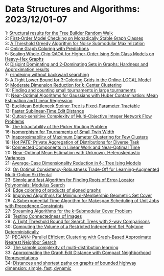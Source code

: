 # Data Structures and Algorithms: 2023/12/01-07  
1: [Structural results for the Tree Builder Random Walk](https://doi.org/10.48550/arXiv.2311.18734)  
2: [First-Order Model Checking on Monadically Stable Graph Classes](https://doi.org/10.48550/arXiv.2311.18740)  
3: [A Threshold Greedy Algorithm for Noisy Submodular Maximization](https://doi.org/10.48550/arXiv.2312.00155)  
4: [Online Graph Coloring with Predictions](https://doi.org/10.48550/arXiv.2312.00601)  
5: [Scaling Whole-Chip QAOA for Higher-Order Ising Spin Glass Models on  Heavy-Hex Graphs](https://doi.org/10.48550/arXiv.2312.00997)  
6: [Disjoint Dominating and 2-Dominating Sets in Graphs: Hardness and  Approximation results](https://doi.org/10.48550/arXiv.2312.01149)  
7: [r-indexing without backward searching](https://doi.org/10.48550/arXiv.2312.01359)  
8: [A Tight Lower Bound for 3-Coloring Grids in the Online-LOCAL Model](https://doi.org/10.48550/arXiv.2312.01384)  
9: [Moderate Dimension Reduction for $k$-Center Clustering](https://doi.org/10.48550/arXiv.2312.01391)  
10: [Finding and counting small tournaments in large tournaments](https://doi.org/10.48550/arXiv.2312.01419)  
11: [Near-Optimal Algorithms for Gaussians with Huber Contamination: Mean  Estimation and Linear Regression](https://doi.org/10.48550/arXiv.2312.01547)  
12: [Euclidean Bottleneck Steiner Tree is Fixed-Parameter Tractable](https://doi.org/10.48550/arXiv.2312.01589)  
13: [Faster Sublinear-Time Edit Distance](https://doi.org/10.48550/arXiv.2312.01759)  
14: [Output-sensitive Complexity of Multi-Objective Integer Network Flow  Problems](https://doi.org/10.48550/arXiv.2312.01786)  
15: [The Intractability of the Picker Routing Problem](https://doi.org/10.48550/arXiv.2312.01857)  
16: [Isomorphism for Tournaments of Small Twin Width](https://doi.org/10.48550/arXiv.2312.02048)  
17: [Inapproximability of Maximum Diameter Clustering for Few Clusters](https://doi.org/10.48550/arXiv.2312.02097)  
18: [Hot PATE: Private Aggregation of Distributions for Diverse Task](https://doi.org/10.48550/arXiv.2312.02132)  
19: [Connected Components in Linear Work and Near-Optimal Time](https://doi.org/10.48550/arXiv.2312.02332)  
20: [Near-Optimal Mean Estimation with Unknown, Heteroskedastic Variances](https://doi.org/10.48550/arXiv.2312.02417)  
21: [Average-Case Dimensionality Reduction in $\ell_1$: Tree Ising Models](https://doi.org/10.48550/arXiv.2312.02435)  
22: [On Optimal Consistency-Robustness Trade-Off for Learning-Augmented  Multi-Option Ski Rental](https://doi.org/10.48550/arXiv.2312.02547)  
23: [Simple and fast Algorithm for Finding Roots of Error-Locator  Polynomials: Modulus Search](https://doi.org/10.48550/arXiv.2312.02579)  
24: [Edge coloring of products of signed graphs](https://doi.org/10.48550/arXiv.2312.02691)  
25: [Improved Algorithms for Minimum-Membership Geometric Set Cover](https://doi.org/10.48550/arXiv.2312.02722)  
26: [A Subexponential Time Algorithm for Makespan Scheduling of Unit Jobs  with Precedence Constraints](https://doi.org/10.48550/arXiv.2312.03495)  
27: [Streaming Algorithms for the $k$-Submodular Cover Problem](https://doi.org/10.48550/arXiv.2312.03593)  
28: [Testing Connectedness of Images](https://doi.org/10.48550/arXiv.2312.03681)  
29: [A Tight Threshold Bound for Search Trees with 2-way Comparisons](https://doi.org/10.48550/arXiv.2312.03896)  
30: [Computing the Volume of a Restricted Independent Set Polytope  Deterministically](https://doi.org/10.48550/arXiv.2312.03906)  
31: [PECANN: Parallel Efficient Clustering with Graph-Based Approximate  Nearest Neighbor Search](https://doi.org/10.48550/arXiv.2312.03940)  
32: [The sample complexity of multi-distribution learning](https://doi.org/10.48550/arXiv.2312.04027)  
33: [Approximating the Graph Edit Distance with Compact Neighborhood  Representations](https://doi.org/10.48550/arXiv.2312.04123)  
34: [Distances and shortest paths on graphs of bounded highway dimension:  simple, fast, dynamic](https://doi.org/10.48550/arXiv.2312.04235)  
